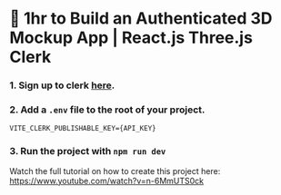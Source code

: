 # 🛑 1hr to Build an Authenticated 3D Mockup App | React.js Three.js Clerk

### 1. Sign up to clerk [here](https://go.clerk.com/raMO3a2).

### 2. Add a `.env` file to the root of your project.
```
VITE_CLERK_PUBLISHABLE_KEY={API_KEY}
```

### 3. Run the project with `npm run dev`

Watch the full tutorial on how to create this project here: https://www.youtube.com/watch?v=n-6MmUTS0ck
